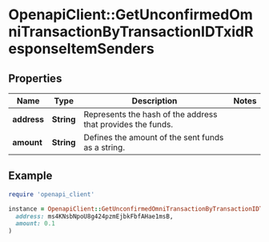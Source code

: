 # OpenapiClient::GetUnconfirmedOmniTransactionByTransactionIDTxidResponseItemSenders

## Properties

| Name | Type | Description | Notes |
| ---- | ---- | ----------- | ----- |
| **address** | **String** | Represents the hash of the address that provides the funds. |  |
| **amount** | **String** | Defines the amount of the sent funds as a string. |  |

## Example

```ruby
require 'openapi_client'

instance = OpenapiClient::GetUnconfirmedOmniTransactionByTransactionIDTxidResponseItemSenders.new(
  address: ms4KNsbNpoU8g424pzmEjbkFbfAHae1msB,
  amount: 0.1
)
```

